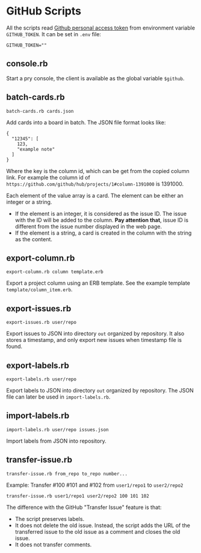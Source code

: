 # GitHub Scripts

All the scripts read [Github personal access
token](https://help.github.com/en/articles/creating-a-personal-access-token-for-the-command-line#creating-a-token) from environment variable `GITHUB_TOKEN`. It can be set in `.env` file:

```
GITHUB_TOKEN=""
```

## console.rb

Start a pry console, the client is available as the global variable `$github`.

## batch-cards.rb

```
batch-cards.rb cards.json
```

Add cards into a board in batch. The JSON file format looks like:

```
{
  "12345": [
    123,
    "example note"
  ]
}
```

Where the key is the column id, which can be get from the copied column link.
For example the column id of `https://github.com/github/hub/projects/1#column-1391000` is 1391000.

Each element of the value array is a card. The element can be either an
integer or a string.

- If the element is an integer, it is considered as the issue ID. The issue with the ID will be added to the column. **Pay attention that**, issue ID is different from the issue number displayed in the web page. 
- If the element is a string, a card is created in the column with the string
  as the content.

## export-column.rb

```
export-column.rb column template.erb
```

Export a project column using an ERB template. See the example
template `template/column_item.erb`.


## export-issues.rb

```
export-issues.rb user/repo
```

Export issues to JSON into directory `out` organized by repository. It also stores a timestamp, and
only export new issues when timestamp file is found.

## export-labels.rb

```
export-labels.rb user/repo
```

Export labels to JSON into directory `out` organized by repository. The JSON
file can later be used in `import-labels.rb`.


## import-labels.rb

```
import-labels.rb user/repo issues.json
```

Import labels from JSON into repository.


## transfer-issue.rb

```
transfer-issue.rb from_repo to_repo number...
```

Example:
Transfer #100 #101 and #102 from `user1/repo1` to `user2/repo2`

```
transfer-issue.rb user1/repo1 user2/repo2 100 101 102
```

The difference with the GitHub "Transfer Issue" feature is that:

- The script preserves labels.
- It does not delete the old issue. Instead, the script adds the URL of the transferred issue
  to the old issue as a comment and closes the old issue.
- It does not transfer comments.
